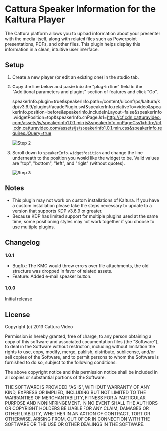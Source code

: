 # Cattura Speaker Information for the Kaltura Player #

The Cattura platform allows you to upload information about your presenter with the media itself, along with related files such as Powerpoint presentations, PDFs, and other files. This plugin helps display this information in a clean, intuitive user interface.

## Setup ##

1.  Create a new player (or edit an existing one) in the studio tab.

2.  Copy the line below and paste into the "plug-in line" field in the "Additional parameters and plugins" section of features and click "Go".

	speakerInfo.plugin=true&speakerInfo.path=/content/uiconf/ps/kaltura/kdp/v3.6.9/plugins/facadePlugin.swf&speakerInfo.relativeTo=video&speakerInfo.position=before&speakerInfo.includeInLayout=false&speakerInfo.widgetPosition=top&speakerInfo.onPageJs1=http://cf.cdn.catturavideo.com/assets/js/speakerinfo1.0.1.min.js&speakerInfo.onPageCss1=http://cf.cdn.catturavideo.com/assets/js/speakerinfo1.0.1.min.css&speakerInfo.requiresJQuery=true

	![Step 2](http://i.imgur.com/8rqIPVi.png)

3.  Scroll down to `speakerInfo.widgetPosition` and change the line underneath to the position you would like the widget to be. Valid values are "top", "bottom", "left", and "right" (without quotes).

	![Step 3](http://i.imgur.com/3p9o1wI.png)

## Notes ##

 * This plugin may not work on custom installations of Kaltura. If you have a custom installation please take the steps necessary to update to a version that supports KDP v3.6.9 or greater.
 * Because KDP has limited support for multiple plugins used at the same time, some positioning styles may not work together if you choose to use multiple plugins.

## Changelog ##

#### 1.0.1 ####

 * Bugfix: The KMC would throw errors over file attachments, the old structure was dropped in favor of related assets.
 * Feature: Added e-mail speaker button.

#### 1.0.0 ####

Initial release

## License ##

Copyright (c) 2013 Cattura Video

Permission is hereby granted, free of charge, to any person obtaining a copy of this software and associated documentation files (the "Software"), to deal in the Software without restriction, including without limitation the rights to use, copy, modify, merge, publish, distribute, sublicense, and/or sell copies of the Software, and to permit persons to whom the Software is furnished to do so, subject to the following conditions:

The above copyright notice and this permission notice shall be included in all copies or substantial portions of the Software.

THE SOFTWARE IS PROVIDED "AS IS", WITHOUT WARRANTY OF ANY KIND, EXPRESS OR IMPLIED, INCLUDING BUT NOT LIMITED TO THE WARRANTIES OF MERCHANTABILITY, FITNESS FOR A PARTICULAR PURPOSE AND NONINFRINGEMENT. IN NO EVENT SHALL THE AUTHORS OR COPYRIGHT HOLDERS BE LIABLE FOR ANY CLAIM, DAMAGES OR OTHER LIABILITY, WHETHER IN AN ACTION OF CONTRACT, TORT OR OTHERWISE, ARISING FROM, OUT OF OR IN CONNECTION WITH THE SOFTWARE OR THE USE OR OTHER DEALINGS IN THE SOFTWARE.
